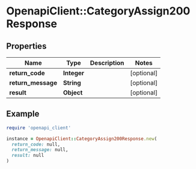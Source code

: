 # OpenapiClient::CategoryAssign200Response

## Properties

| Name | Type | Description | Notes |
| ---- | ---- | ----------- | ----- |
| **return_code** | **Integer** |  | [optional] |
| **return_message** | **String** |  | [optional] |
| **result** | **Object** |  | [optional] |

## Example

```ruby
require 'openapi_client'

instance = OpenapiClient::CategoryAssign200Response.new(
  return_code: null,
  return_message: null,
  result: null
)
```

